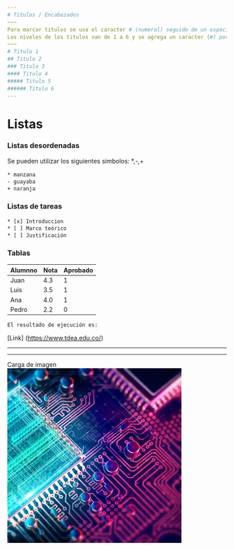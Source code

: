 ```yaml
---
# Titulos / Encabezados 
~~~
Para marcar titulos se usa el caracter # (numeral) seguido de un espacio y el texto que define el titulo.
Los niveles de los titulos van de 1 a 6 y se agrega un caracter (#) por cada nivel, siendo 1 el titulo más grande (# Titulo 1) y 6 el más pequeño (###### Titulo 6).
~~~
# Titulo 1
## Titulo 2
### Titulo 3
#### Titulo 4
##### Titulo 5
###### Titulo 6
---
```

# Listas

<!--Listas Desordenadas <u>-->
### Listas desordenadas
Se pueden utilizar los siguientes simbolos: *,-,+
~~~
* manzana
- guayaba
+ naranja
~~~
### Listas de tareas
~~~
* [x] Introduccion 
* [ ] Marco teórico
* [ ] Justificación
~~~
### Tablas

Alumnno|Nota|Aprobado
---|---|---
Juan|4.3|1
Luis|3.5|1
Ana|4.0|1
Pedro|2.2|0

~~~
El resultado de ejecución es: 
~~~
[Link] (https://www.tdea.edu.co/)

***
---
Carga de imagen
![Image](images/motherboard.jpg)

